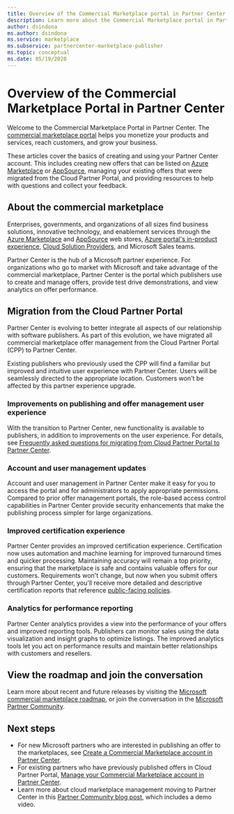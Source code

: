 ```yaml
---
title: Overview of the Commercial Marketplace portal in Partner Center 
description: Learn more about the Commercial Marketplace portal in Partner Center and how to list and sell offers on Azure Marketplace, AppSource, and through the Cloud Solution Provider (CSP) program.
author: dsindona
ms.author: dsindona
ms.service: marketplace 
ms.subservice: partnercenter-marketplace-publisher
ms.topic: conceptual
ms.date: 05/19/2020
---
```


# Overview of the Commercial Marketplace Portal in Partner Center

Welcome to the Commercial Marketplace Portal in Partner Center. The [commercial marketplace portal](https://partner.microsoft.com/dashboard/commercial-marketplace/) helps you monetize your products and services, reach customers, and grow your business.

These articles cover the basics of creating and using your Partner Center account. This includes creating new offers that can be listed on [Azure Marketplace](https://azuremarketplace.microsoft.com/) or [AppSource](https://appsource.microsoft.com/), managing your existing offers that were migrated from the Cloud Partner Portal, and providing resources to help with questions and collect your feedback.

## About the commercial marketplace

Enterprises, governments, and organizations of all sizes find business solutions, innovative technology, and enablement services through the [Azure Marketplace](https://azuremarketplace.microsoft.com/) and [AppSource](https://appsource.microsoft.com/) web stores, [Azure portal's in-product experience](https://portal.azure.com), [Cloud Solution Providers](https://partner.microsoft.com/cloud-solution-provider), and Microsoft Sales teams.

Partner Center is the hub of a Microsoft partner experience. For organizations who go to market with Microsoft and take advantage of the commercial marketplace, Partner Center is the portal which publishers use to create and manage offers, provide test drive demonstrations, and view analytics on offer performance.

## Migration from the Cloud Partner Portal

Partner Center is evolving to better integrate all aspects of our relationship with software publishers. As part of this evolution, we have migrated all commercial marketplace offer management from the Cloud Partner Portal (CPP) to Partner Center.

Existing publishers who previously used the CPP will find a familiar but improved and intuitive user experience with Partner Center. Users will be seamlessly directed to the appropriate location. Customers won't be affected by this partner experience upgrade.

### Improvements on publishing and offer management user experience

With the transition to Partner Center, new functionality is available to publishers, in addition to improvements on the user experience.  For details, see [Frequently asked questions for migrating from Cloud Partner Portal to Partner Center](https://docs.microsoft.com/azure/marketplace/cloud-partner-portal-migration-faq).

### Account and user management updates

Account and user management in Partner Center make it easy for you to access the portal and for administrators to apply appropriate permissions. Compared to prior offer management portals, the role-based access control capabilities in Partner Center provide security enhancements that make the publishing process simpler for large organizations.

### Improved certification experience

Partner Center provides an improved certification experience. Certification now uses automation and machine learning for improved turnaround times and quicker processing. Maintaining accuracy will remain a top priority, ensuring that the marketplace is safe and contains valuable offers for our customers. Requirements won't change, but now when you submit offers through Partner Center, you'll receive more detailed and descriptive certification reports that reference [public-facing policies](https://docs.microsoft.com/legal/marketplace/certification-policies).

### Analytics for performance reporting

Partner Center analytics provides a view into the performance of your offers and improved reporting tools. Publishers can monitor sales using the data visualization and insight graphs to optimize listings. The improved analytics tools let you act on performance results and maintain better relationships with customers and resellers.

## View the roadmap and join the conversation

Learn more about recent and future releases by visiting the [Microsoft commercial marketplace roadmap](https://docs.microsoft.com/azure/marketplace/marketplace-roadmap), or join the conversation in the [Microsoft Partner Community](https://www.microsoftpartnercommunity.com/).

## Next steps

- For new Microsoft partners who are interested in publishing an offer to the marketplaces, see [Create a Commercial Marketplace account in Partner Center](https://docs.microsoft.com/azure/marketplace/partner-center-portal/create-account).
- For existing partners who have previously published offers in Cloud Partner Portal, [Manage your Commercial Marketplace account in Partner Center](https://docs.microsoft.com/azure/marketplace/partner-center-portal/manage-account).
- Learn more about cloud marketplace management moving to Partner Center in this [Partner Community blog post](https://www.microsoftpartnercommunity.com/t5/Azure-Marketplace-and-AppSource/Cloud-Marketplace-In-Partner-Center/m-p/9738#M293), which includes a demo video.
